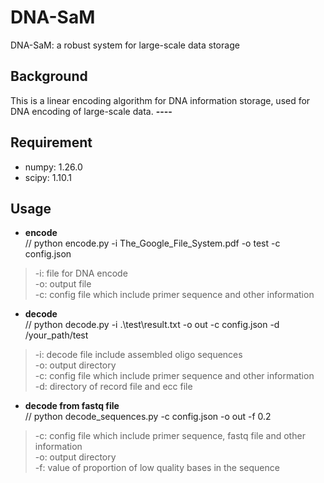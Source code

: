 # DNA-SaM
DNA-SaM: a robust system for large-scale data storage

## Background
This is a linear encoding algorithm for DNA information storage, used for DNA encoding of large-scale data.
**----**

## Requirement
* numpy: 1.26.0
* scipy: 1.10.1

## Usage
* **encode**  
// python encode.py -i The_Google_File_System.pdf -o test -c config.json  
> -i: file for DNA encode  
> -o: output file  
> -c: config file which include primer sequence and other information  

* **decode**  
// python decode.py -i .\test\result.txt -o out -c config.json -d /your_path/test  
> -i: decode file include assembled oligo sequences  
> -o: output directory  
> -c: config file which include primer sequence and other information  
> -d: directory of record file and ecc file  

* **decode from fastq file**  
// python decode_sequences.py -c config.json -o out -f 0.2  
> -c: config file which include primer sequence, fastq file and other information  
> -o: output directory  
> -f: value of proportion of low quality bases in the sequence  
